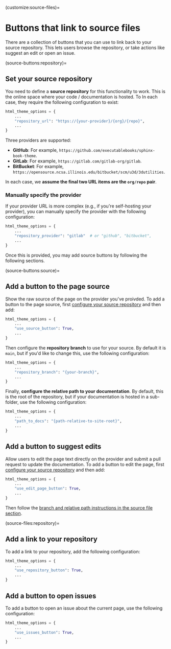 (customize:source-files)=
# Buttons that link to source files

There are a collection of buttons that you can use to link back to your source
repository. This lets users browse the repository, or take actions like suggest
an edit or open an issue.

(source-buttons:repository)=
## Set your source repository

You need to define a **source repository** for this functionality to work.
This is the online space where your code / documentation is hosted.
To
In each case, they require the following configuration to exist:

```python
html_theme_options = {
    ...
    "repository_url": "https://{your-provider}/{org}/{repo}",
    ...
}
```

Three providers are supported:

- **GitHub**: For example, `https://github.com/executablebooks/sphinx-book-theme`.
- **GitLab**: For example, `https://gitlab.com/gitlab-org/gitlab`.
- **BitBucket**: For example, `https://opensource.ncsa.illinois.edu/bitbucket/scm/u3d/3dutilities`.

In each case, we **assume the final two URL items are the `org/repo` pair**.

### Manually specify the provider

If your provider URL is more complex (e.g., if you're self-hosting your provider), you can manually specify the provider with the following configuration:

```python
html_theme_options = {
    ...
    "repository_provider": "gitlab"  # or "github", "bitbucket",
    ...
}
```

Once this is provided, you may add source buttons by following the following sections.

(source-buttons:source)=
## Add a button to the page source

Show the raw source of the page on the provider you've proivded.
To add a button to the page source, first [configure your source repository](source-buttons:repository) and then add:

```python
html_theme_options = {
    ...
    "use_source_button": True,
    ...
}
```

Then configure the **repository branch** to use for your source.
By default it is `main`, but if you'd like to change this, use the following configuration:

```python
html_theme_options = {
    ...
    "repository_branch": "{your-branch}",
    ...
}
```

Finally, **configure the relative path to your documentation**.
By default, this is the root of the repository, but if your documentation is hosted in a sub-folder, use the following configuration:

```python
html_theme_options = {
    ...
    "path_to_docs": "{path-relative-to-site-root}",
    ...
}
```

## Add a button to suggest edits

Allow users to edit the page text directly on the provider and submit a pull request to update the documentation.
To add a button to edit the page, first [configure your source repository](source-buttons:repository) and then add:

```python
html_theme_options = {
    ...
    "use_edit_page_button": True,
    ...
}
```

Then follow the [branch and relative path instructions in the source file section](source-buttons:source).


(source-files:repository)=
## Add a link to your repository

To add a link to your repository, add the following configuration:

```python
html_theme_options = {
    ...
    "use_repository_button": True,
    ...
}
```

## Add a button to open issues

To add a button to open an issue about the current page, use the following
configuration:

```python
html_theme_options = {
    ...
    "use_issues_button": True,
    ...
}
```
